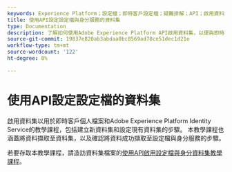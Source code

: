 ```yaml
---
keywords: Experience Platform；設定檔；即時客戶設定檔；疑難排解；API；啟用資料集
title: 使用API設定設定檔與身分服務的資料集
type: Documentation
description: 了解如何使用Adobe Experience Platform API啟用資料集，以便與即時客戶個人檔案和身分服務搭配使用。
source-git-commit: 19837e820ab3abdaa0bc8569ad78ce51dec1d21e
workflow-type: tm+mt
source-wordcount: '122'
ht-degree: 0%

---
```


# 使用API設定設定檔的資料集

啟用資料集以用於即時客戶個人檔案和Adobe Experience Platform Identity Service的教學課程，包括建立新資料集和設定現有資料集的步驟。 本教學課程也涵蓋將資料擷取至資料集，以及確認將資料成功擷取至設定檔與身分服務的步驟。

若要存取本教學課程，請造訪資料集檔案的[使用API啟用設定檔與身分資料集教學課程](../../catalog/datasets/enable-for-profile.md)。
